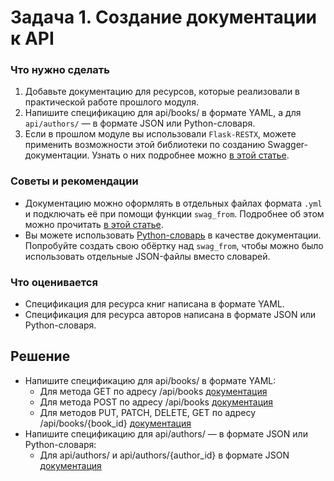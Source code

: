 # Задача 1. Создание документации к API
### Что нужно сделать
1. Добавьте документацию для ресурсов, которые реализовали в практической работе прошлого модуля.
2. Напишите спецификацию для api/books/ в формате YAML, а для `api/authors/` — в формате JSON или Python-словаря.
3. Если в прошлом модуле вы использовали `Flask-RESTX`, можете применить возможности этой библиотеки по созданию Swagger-документации. Узнать о них подробнее можно [в этой статье](https://flask-restx.readthedocs.io/en/latest/swagger.html).

### Советы и рекомендации
* Документацию можно оформлять в отдельных файлах формата `.yml` и подключать её при помощи функции `swag_from`. Подробнее об этом можно прочитать [в этой статье](https://github.com/flasgger/flasgger#using-external-yaml-files).
* Вы можете использовать [Python-словарь](https://github.com/flasgger/flasgger#using-dictionaries-as-raw-specs) в качестве документации. Попробуйте создать свою обёртку над `swag_from`, чтобы можно было использовать отдельные JSON-файлы вместо словарей.

### Что оценивается
* Спецификация для ресурса книг написана в формате YAML.
* Спецификация для ресурса авторов написана в формате JSON или Python-словаря.


## Решение

* Напишите спецификацию для api/books/ в формате YAML:
    * Для метода GET по адресу /api/books [документация](book_swagger_get.yml)
    * Для метода POST по адресу /api/books [документация](book_swagger_post.yml)
    * Для методов PUT, PATCH, DELETE, GET по адресу /api/books/{book_id} [документация](book_swagger.yml)
* Напишите спецификацию для api/authors/ — в формате JSON или Python-словаря:
    * Для api/authors/ и api/authors/{author_id} в формате JSON [документация](author_swagger.json)
